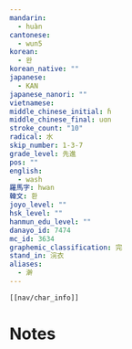 ```yaml
---
mandarin:
  - huàn
cantonese:
  - wun5
korean:
  - 완
korean_native: ""
japanese:
  - KAN
japanese_nanori: ""
vietnamese:
middle_chinese_initial: ɦ
middle_chinese_final: uɑn
stroke_count: "10"
radical: 水
skip_number: 1-3-7
grade_level: 先進
pos: ""
english:
  - wash
羅馬字: hwan
韓文: 환
joyo_level: ""
hsk_level: ""
hanmun_edu_level: ""
danayo_id: 7474
mc_id: 3634
graphemic_classification: 完
stand_in: 浣衣
aliases:
  - 澣
---
```

```meta-bind-embed
[[nav/char_info]]
```

# Notes
